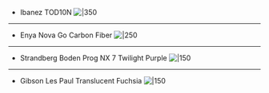 - Ibanez TOD10N
  ![|350](https://i.imgur.com/4zhZjmH.png)
---
-  Enya Nova Go Carbon Fiber
  ![|250](https://i.imgur.com/JR84IsD.png)
---
- Strandberg Boden Prog NX 7 Twilight Purple
  ![|150](https://i.imgur.com/TpwnrS5.png)
---
- Gibson Les Paul Translucent Fuchsia
   ![|150](https://i.imgur.com/tJfKfpf.png)